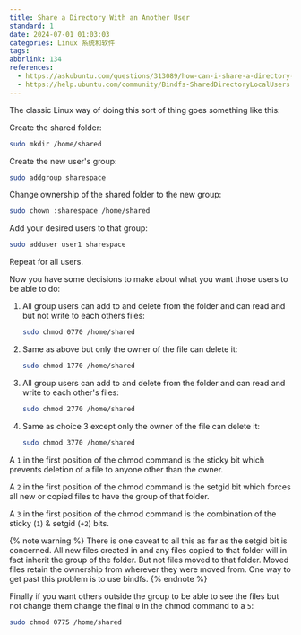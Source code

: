 ```yaml
---
title: Share a Directory With an Another User
standard: 1
date: 2024-07-01 01:03:03
categories: Linux 系统和软件
tags:
abbrlink: 134
references:
  - https://askubuntu.com/questions/313089/how-can-i-share-a-directory-with-an-another-user
  - https://help.ubuntu.com/community/Bindfs-SharedDirectoryLocalUsers
---
```

The classic Linux way of doing this sort of thing goes something like this:

Create the shared folder:

```bash
sudo mkdir /home/shared
```

Create the new user's group:

```bash
sudo addgroup sharespace
```

Change ownership of the shared folder to the new group:

```bash
sudo chown :sharespace /home/shared
```

Add your desired users to that group:

```bash
sudo adduser user1 sharespace
```

Repeat for all users.

Now you have some decisions to make about what you want those users to be able to do:

1. All group users can add to and delete from the folder and can read and but not write to each others files:

    ```bash
    sudo chmod 0770 /home/shared
    ```

2. Same as above but only the owner of the file can delete it:

    ```bash
    sudo chmod 1770 /home/shared
    ```

3. All group users can add to and delete from the folder and can read and write to each other's files:

    ```bash
    sudo chmod 2770 /home/shared
    ```

4. Same as choice 3 except only the owner of the file can delete it:

    ```bash
    sudo chmod 3770 /home/shared
    ```

A `1` in the first position of the chmod command is the sticky bit which prevents deletion of a file to anyone other than the owner.

A `2` in the first position of the chmod command is the setgid bit which forces all new or copied files to have the group of that folder.

A `3` in the first position of the chmod command is the combination of the sticky (`1`) & setgid (`+2`) bits.

{% note warning %}
There is one caveat to all this as far as the setgid bit is concerned.
All new files created in and any files copied to that folder will in fact inherit the group of the folder.
But not files moved to that folder.
Moved files retain the ownership from wherever they were moved from.
One way to get past this problem is to use bindfs.
{% endnote %}

Finally if you want others outside the group to be able to see the files but not change them change the final `0` in the chmod command to a `5`:

```bash
sudo chmod 0775 /home/shared
```
